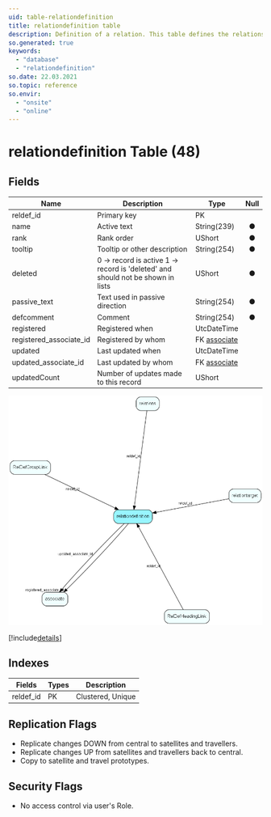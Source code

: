 ```yaml
---
uid: table-relationdefinition
title: relationdefinition table
description: Definition of a relation. This table defines the relations that can exist in the database. Each relation has an active text and a passive text. The table RelationTarget specifies which pairs of tables this relation can connect.  Use of the active and passive texts is dependent on which direction the relation is viewed in, e.g., active text = &quot;Owns&quot; and passive text = &quot;Is owned by&quot;.
so.generated: true
keywords:
  - "database"
  - "relationdefinition"
so.date: 22.03.2021
so.topic: reference
so.envir:
  - "onsite"
  - "online"
---
```


# relationdefinition Table (48)

## Fields

| Name | Description | Type | Null |
|------|-------------|------|:----:|
|reldef\_id|Primary key|PK| |
|name|Active text|String(239)|&#x25CF;|
|rank|Rank order |UShort|&#x25CF;|
|tooltip|Tooltip or other description|String(254)|&#x25CF;|
|deleted|0 -&gt; record is active 1 -&gt; record is &apos;deleted&apos; and should not be shown in lists|UShort|&#x25CF;|
|passive\_text|Text used in passive direction|String(254)|&#x25CF;|
|defcomment|Comment|String(254)|&#x25CF;|
|registered|Registered when|UtcDateTime| |
|registered\_associate\_id|Registered by whom|FK [associate](associate.md)| |
|updated|Last updated when|UtcDateTime| |
|updated\_associate\_id|Last updated by whom|FK [associate](associate.md)| |
|updatedCount|Number of updates made to this record|UShort| |


![relationdefinition table relationship diagram](./media/relationdefinition.png)

[!include[details](./includes/relationdefinition.md)]

## Indexes

| Fields | Types | Description |
|--------|-------|-------------|
|reldef\_id |PK |Clustered, Unique |

## Replication Flags

* Replicate changes DOWN from central to satellites and travellers.
* Replicate changes UP from satellites and travellers back to central.
* Copy to satellite and travel prototypes.

## Security Flags

* No access control via user's Role.

